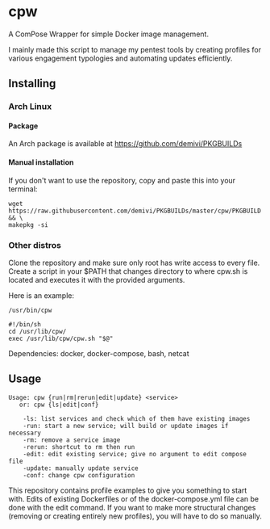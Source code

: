 # cpw

A ComPose Wrapper for simple Docker image management.

I mainly made this script to manage my pentest tools by creating profiles for various engagement typologies and automating updates efficiently.

## Installing

### Arch Linux

#### Package

An Arch package is available at https://github.com/demivi/PKGBUILDs

#### Manual installation

If you don't want to use the repository, copy and paste this into your terminal:
```
wget https://raw.githubusercontent.com/demivi/PKGBUILDs/master/cpw/PKGBUILD && \
makepkg -si
```

### Other distros

Clone the repository and make sure only root has write access to every file. Create a script in your $PATH that changes directory to where cpw.sh is located and executes it with the provided arguments.

Here is an example:

`/usr/bin/cpw`
```
#!/bin/sh
cd /usr/lib/cpw/
exec /usr/lib/cpw/cpw.sh "$@"
```

Dependencies: docker, docker-compose, bash, netcat

## Usage

```
Usage: cpw {run|rm|rerun|edit|update} <service>
   or: cpw {ls|edit|conf}

    -ls: list services and check which of them have existing images
    -run: start a new service; will build or update images if necessary
    -rm: remove a service image
    -rerun: shortcut to rm then run
    -edit: edit existing service; give no argument to edit compose file
    -update: manually update service
    -conf: change cpw configuration
```

This repository contains profile examples to give you something to start with. Edits of existing Dockerfiles or of the docker-compose.yml file can be done with the edit command. If you want to make more structural changes (removing or creating entirely new profiles), you will have to do so manually.

